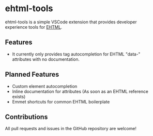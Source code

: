 # ehtml-tools

ehtml-tools is a simple VSCode extension that provides developer experience tools for [EHTML](https://github.com/Guseyn/ehtml).

## Features

* It currently only provides tag autocompletion for EHTML "data-" attributes with no documentation.

## Planned Features

* Custom element autocompletion
* Inline documentation for attributes (As soon as an EHTML reference exists)
* Emmet shortcuts for common EHTML boilerplate

## Contributions

All pull requests and issues in the GitHub repository are welcome!